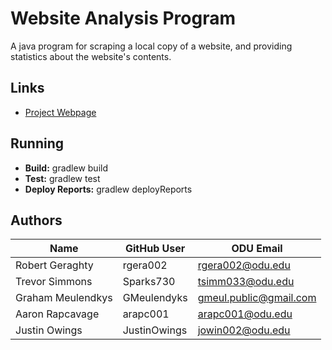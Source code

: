 # Website Analysis Program

A java program for scraping a local copy of a website, and providing statistics about the website's contents.

## Links
* [Project Webpage](https://GMeulendyks.github.io/website-analyzer/)

## Running
* **Build:** gradlew build
* **Test:** gradlew test
* **Deploy Reports:** gradlew deployReports

## Authors
| **Name**          	| **GitHub User** 	| **ODU Email**    		     |
|-------------------	|-----------------	|--------------------------- |
| Robert Geraghty   	| rgera002        	| rgera002@odu.edu 		     |
| Trevor Simmons    	| Sparks730       	| tsimm033@odu.edu 		     |
| Graham Meulendkys 	| GMeulendyks     	| gmeul.public@gmail.com	 |
| Aaron Rapcavage   	| arapc001        	| arapc001@odu.edu 		     |
| Justin Owings     	| JustinOwings    	| jowin002@odu.edu 		     |
